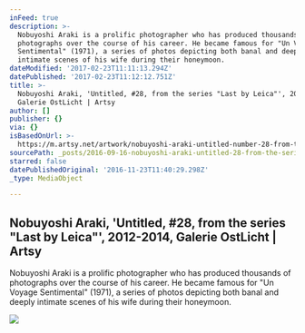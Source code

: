```yaml
---
inFeed: true
description: >-
  Nobuyoshi Araki is a prolific photographer who has produced thousands of
  photographs over the course of his career. He became famous for "Un Voyage
  Sentimental" (1971), a series of photos depicting both banal and deeply
  intimate scenes of his wife during their honeymoon.
dateModified: '2017-02-23T11:11:13.294Z'
datePublished: '2017-02-23T11:12:12.751Z'
title: >-
  Nobuyoshi Araki, 'Untitled, #28, from the series "Last by Leica"', 2012-2014,
  Galerie OstLicht | Artsy
author: []
publisher: {}
via: {}
isBasedOnUrl: >-
  https://m.artsy.net/artwork/nobuyoshi-araki-untitled-number-28-from-the-series-last-by-leica
sourcePath: _posts/2016-09-16-nobuyoshi-araki-untitled-28-from-the-series-last-by-le.md
starred: false
datePublishedOriginal: '2016-11-23T11:40:29.298Z'
_type: MediaObject

---
```

<article style=""><h1>Nobuyoshi Araki, 'Untitled, #28, from the series "Last by Leica"', 2012-2014, Galerie OstLicht | Artsy</h1><p>Nobuyoshi Araki is a prolific photographer who has produced thousands of photographs over the course of his career. He became famous for "Un Voyage Sentimental" (1971), a series of photos depicting both banal and deeply intimate scenes of his wife during their honeymoon.</p><img src="https://d32dm0rphc51dk.cloudfront.net/voJ8613f7v7yhc2lFJwt1A/large.jpg" /></article>